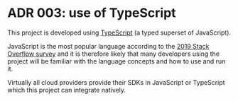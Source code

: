 # ADR 003: use of TypeScript

This project is developed using [TypeScript](https://www.typescriptlang.org/) (a
typed superset of JavaScript).

JavaScript is the most popular language according to the
[2019 Stack Overflow survey](https://insights.stackoverflow.com/survey/2019#technology)
and it is therefore likely that many developers using the project will be
familiar with the language concepts and how to use and run it.

Virtually all cloud providers provide their SDKs in JavaScript or TypeScript
which this project can integrate natively.
